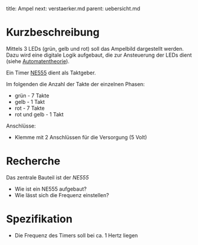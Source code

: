 title: Ampel
next: verstaerker.md
parent: uebersicht.md

# Kurzbeschreibung
Mittels 3 LEDs (grün, gelb und rot) soll das Ampelbild dargestellt werden. Dazu wird eine digitale
Logik aufgebaut, die zur Ansteuerung der LEDs dient (siehe [Automatentheorie](../../dic/grundlagen_der_digitaltechnik/automatentheorie.html)).

Ein Timer [NE555](https://de.wikipedia.org/wiki/NE555) dient als Taktgeber.

Im folgenden die Anzahl der Takte der einzelnen Phasen:
* grün - 7 Takte
* gelb - 1 Takt
* rot - 7 Takte
* rot und gelb - 1 Takt

Anschlüsse:

* Klemme mit 2 Anschlüssen für die Versorgung (5 Volt)

# Recherche
Das zentrale Bauteil ist der *NE555*

* Wie ist ein NE555 aufgebaut?
* Wie lässt sich die Frequenz einstellen?

# Spezifikation
* Die Frequenz des Timers soll bei ca. 1 Hertz liegen
